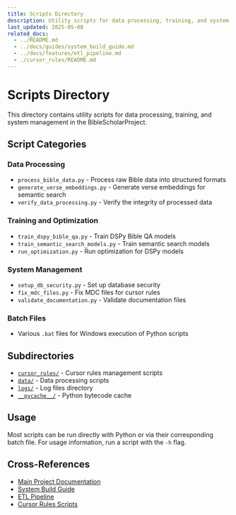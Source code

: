 ```yaml
---
title: Scripts Directory
description: Utility scripts for data processing, training, and system management
last_updated: 2025-05-08
related_docs:
  - ../README.md
  - ../docs/guides/system_build_guide.md
  - ../docs/features/etl_pipeline.md
  - ./cursor_rules/README.md
---
```

# Scripts Directory

This directory contains utility scripts for data processing, training, and system management in the BibleScholarProject.

## Script Categories

### Data Processing
- `process_bible_data.py` - Process raw Bible data into structured formats
- `generate_verse_embeddings.py` - Generate verse embeddings for semantic search
- `verify_data_processing.py` - Verify the integrity of processed data

### Training and Optimization
- `train_dspy_bible_qa.py` - Train DSPy Bible QA models
- `train_semantic_search_models.py` - Train semantic search models
- `run_optimization.py` - Run optimization for DSPy models

### System Management
- `setup_db_security.py` - Set up database security
- `fix_mdc_files.py` - Fix MDC files for cursor rules
- `validate_documentation.py` - Validate documentation files

### Batch Files
- Various `.bat` files for Windows execution of Python scripts

## Subdirectories
- [`cursor_rules/`](cursor_rules/) - Cursor rules management scripts
- [`data/`](data/) - Data processing scripts
- [`logs/`](logs/) - Log files directory
- [`__pycache__/`](__pycache__/) - Python bytecode cache

## Usage
Most scripts can be run directly with Python or via their corresponding batch file. For usage information, run a script with the `-h` flag.

## Cross-References
- [Main Project Documentation](../README.md)
- [System Build Guide](../docs/guides/system_build_guide.md)
- [ETL Pipeline](../docs/features/etl_pipeline.md)
- [Cursor Rules Scripts](./cursor_rules/README.md) 